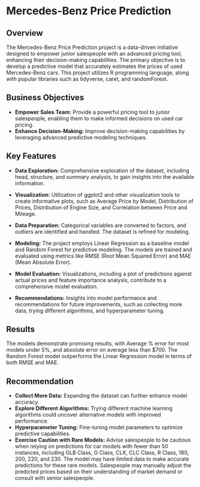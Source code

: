 # Mercedes-Benz Price Prediction

## Overview

The Mercedes-Benz Price Prediction project is a data-driven initiative designed to empower junior salespeople with an advanced pricing tool, enhancing their decision-making capabilities. The primary objective is to develop a predictive model that accurately estimates the prices of used Mercedes-Benz cars. This project utilizes R programming language, along with popular libraries such as tidyverse, caret, and randomForest.

## Business Objectives

- **Empower Sales Team:** Provide a powerful pricing tool to junior salespeople, enabling them to make informed decisions on used car pricing.
- **Enhance Decision-Making:** Improve decision-making capabilities by leveraging advanced predictive modeling techniques.
  
## Key Features

- **Data Exploration:** Comprehensive exploration of the dataset, including head, structure, and summary analysis, to gain insights into the available information.

- **Visualization:** Utilization of ggplot2 and other visualization tools to create informative plots, such as Average Price by Model, Distribution of Prices, Distribution of Engine Size, and Correlation between Price and Mileage.

- **Data Preparation:** Categorical variables are converted to factors, and outliers are identified and handled. The dataset is refined for modeling.

- **Modeling:** The project employs Linear Regression as a baseline model and Random Forest for predictive modeling. The models are trained and evaluated using metrics like RMSE (Root Mean Squared Error) and MAE (Mean Absolute Error).

- **Model Evaluation:** Visualizations, including a plot of predictions against actual prices and feature importance analysis, contribute to a comprehensive model evaluation.

- **Recommendations:** Insights into model performance and recommendations for future improvements, such as collecting more data, trying different algorithms, and hyperparameter tuning.

## Results

The models demonstrate promising results, with Average % error for most models under 5%, and absolute error on average less than $700. The Random Forest model outperforms the Linear Regression model in terms of both RMSE and MAE.

## Recommendation

- **Collect More Data:** Expanding the dataset can further enhance model accuracy.
- **Explore Different Algorithms:** Trying different machine learning algorithms could uncover alternative models with improved performance.
- **Hyperparameter Tuning:** Fine-tuning model parameters to optimize predictive capabilities.
- **Exercise Caution with Rare Models:** Advise salespeople to be cautious when relying on predictions for car models with fewer than 50 instances, including GLB Class, G Class, CLK, CLC Class, R Class, 180, 200, 220, and 230. The model may have limited data to make accurate predictions for these rare models. Salespeople may manually adjust the predicted prices based on their understanding of market demand or consult with senior salespeople.
